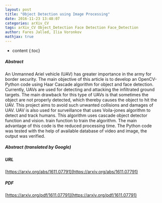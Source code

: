 ```yaml
---
layout: post
title: "Object Detection using Image Processing"
date: 2016-11-23 13:48:07
categories: arXiv_CV
tags: arXiv_CV Object_Detection Face Detection Face_Detection
author: Fares Jalled, Ilia Voronkov
mathjax: true
---
```


* content
{:toc}

##### Abstract
An Unmanned Ariel vehicle (UAV) has greater importance in the army for border security. The main objective of this article is to develop an OpenCV-Python code using Haar Cascade algorithm for object and face detection. Currently, UAVs are used for detecting and attacking the infiltrated ground targets. The main drawback for this type of UAVs is that sometimes the object are not properly detected, which thereby causes the object to hit the UAV. This project aims to avoid such unwanted collisions and damages of UAV. UAV is also used for surveillance that uses Voila-jones algorithm to detect and track humans. This algorithm uses cascade object detector function and vision. train function to train the algorithm. The main advantage of this code is the reduced processing time. The Python code was tested with the help of available database of video and image, the output was verified.

##### Abstract (translated by Google)


##### URL
[https://arxiv.org/abs/1611.07791](https://arxiv.org/abs/1611.07791)

##### PDF
[https://arxiv.org/pdf/1611.07791](https://arxiv.org/pdf/1611.07791)

